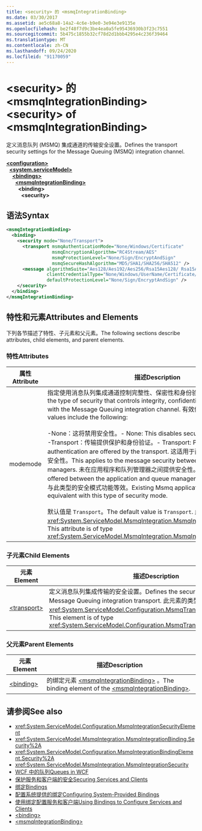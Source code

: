 ```yaml
---
title: <security> 的 <msmqIntegrationBinding>
ms.date: 03/30/2017
ms.assetid: ae5c68a8-14a2-4c6e-b9e0-3e94e3e9135e
ms.openlocfilehash: be2f48f7d9c3be4ea0a5fe95436930b3f23c7551
ms.sourcegitcommit: 5b475c1855b32cf78d2d1bbb4295e4c236f39464
ms.translationtype: MT
ms.contentlocale: zh-CN
ms.lasthandoff: 09/24/2020
ms.locfileid: "91170059"
---
```

# <a name="security-of-msmqintegrationbinding"></a><span data-ttu-id="e7b37-102">\<security> 的 \<msmqIntegrationBinding></span><span class="sxs-lookup"><span data-stu-id="e7b37-102">\<security> of \<msmqIntegrationBinding></span></span>

<span data-ttu-id="e7b37-103">定义消息队列 (MSMQ) 集成通道的传输安全设置。</span><span class="sxs-lookup"><span data-stu-id="e7b37-103">Defines the transport security settings for the Message Queuing (MSMQ) integration channel.</span></span>  
  
[**\<configuration>**](../configuration-element.md)\
&nbsp;&nbsp;[**\<system.serviceModel>**](system-servicemodel.md)\
&nbsp;&nbsp;&nbsp;&nbsp;[**\<bindings>**](bindings.md)\
&nbsp;&nbsp;&nbsp;&nbsp;&nbsp;&nbsp;[**\<msmqIntegrationBinding>**](msmqintegrationbinding.md)\
&nbsp;&nbsp;&nbsp;&nbsp;&nbsp;&nbsp;&nbsp;&nbsp;**\<binding>**\
&nbsp;&nbsp;&nbsp;&nbsp;&nbsp;&nbsp;&nbsp;&nbsp;&nbsp;&nbsp;**\<security>**  
  
## <a name="syntax"></a><span data-ttu-id="e7b37-104">语法</span><span class="sxs-lookup"><span data-stu-id="e7b37-104">Syntax</span></span>  
  
```xml  
<msmqIntegrationBinding>
  <binding>
    <security mode="None/Transport">
      <transport msmqAuthenticationMode="None/Windows/Certificate"
                 msmqEncryptionAlgorithm="RC4Stream/AES"
                 msmqProtectionLevel="None/Sign/EncryptAndSign"
                 msmqSecureHashAlgorithm="MD5/SHA1/SHA256/SHA512" />
      <message algorithmSuite="Aes128/Aes192/Aes256/Rsa15Aes128/ Rsa15Aes256/TripleDes"
               clientCredentialType="None/Windows/UserName/Certificate/CardSpace"
               defaultProtectionLevel="None/Sign/EncryptAndSign" />
    </security>
  </binding>
</msmqIntegrationBinding>
```  
  
## <a name="attributes-and-elements"></a><span data-ttu-id="e7b37-105">特性和元素</span><span class="sxs-lookup"><span data-stu-id="e7b37-105">Attributes and Elements</span></span>  

 <span data-ttu-id="e7b37-106">下列各节描述了特性、子元素和父元素。</span><span class="sxs-lookup"><span data-stu-id="e7b37-106">The following sections describe attributes, child elements, and parent elements.</span></span>  
  
### <a name="attributes"></a><span data-ttu-id="e7b37-107">特性</span><span class="sxs-lookup"><span data-stu-id="e7b37-107">Attributes</span></span>  
  
|<span data-ttu-id="e7b37-108">属性</span><span class="sxs-lookup"><span data-stu-id="e7b37-108">Attribute</span></span>|<span data-ttu-id="e7b37-109">描述</span><span class="sxs-lookup"><span data-stu-id="e7b37-109">Description</span></span>|  
|---------------|-----------------|  
|<span data-ttu-id="e7b37-110">mode</span><span class="sxs-lookup"><span data-stu-id="e7b37-110">mode</span></span>|<span data-ttu-id="e7b37-111">指定使用消息队列集成通道控制完整性、保密性和身份验证的安全类型。</span><span class="sxs-lookup"><span data-stu-id="e7b37-111">Specifies the type of security that controls integrity, confidentiality and authentication with the Message Queuing integration channel.</span></span> <span data-ttu-id="e7b37-112">有效值包括以下值：</span><span class="sxs-lookup"><span data-stu-id="e7b37-112">Valid values include the following:</span></span><br /><br /> <span data-ttu-id="e7b37-113">-None：这将禁用安全性。</span><span class="sxs-lookup"><span data-stu-id="e7b37-113">-   None: This disables security.</span></span><br /><span data-ttu-id="e7b37-114">-Transport：传输提供保护和身份验证。</span><span class="sxs-lookup"><span data-stu-id="e7b37-114">-   Transport: Protection and authentication are offered by the transport.</span></span> <span data-ttu-id="e7b37-115">这适用于两个队列管理器之间的消息安全性。</span><span class="sxs-lookup"><span data-stu-id="e7b37-115">This applies to the message security between the two queue managers.</span></span> <span data-ttu-id="e7b37-116">未在应用程序和队列管理器之间提供安全性。</span><span class="sxs-lookup"><span data-stu-id="e7b37-116">There is no security offered between the application and queue manager.</span></span> <span data-ttu-id="e7b37-117">现有的 Msmq 应用程序与此类型的安全模式功能等效。</span><span class="sxs-lookup"><span data-stu-id="e7b37-117">Existing Msmq applications are functionally equivalent with this type of security mode.</span></span><br /><br /> <span data-ttu-id="e7b37-118">默认值是 `Transport`。</span><span class="sxs-lookup"><span data-stu-id="e7b37-118">The default value is `Transport`.</span></span> <span data-ttu-id="e7b37-119">此属性的类型为 <xref:System.ServiceModel.MsmqIntegration.MsmqIntegrationSecurityMode>。</span><span class="sxs-lookup"><span data-stu-id="e7b37-119">This attribute is of type <xref:System.ServiceModel.MsmqIntegration.MsmqIntegrationSecurityMode>.</span></span>|  
  
### <a name="child-elements"></a><span data-ttu-id="e7b37-120">子元素</span><span class="sxs-lookup"><span data-stu-id="e7b37-120">Child Elements</span></span>  
  
|<span data-ttu-id="e7b37-121">元素</span><span class="sxs-lookup"><span data-stu-id="e7b37-121">Element</span></span>|<span data-ttu-id="e7b37-122">描述</span><span class="sxs-lookup"><span data-stu-id="e7b37-122">Description</span></span>|  
|-------------|-----------------|  
|[\<transport>](transport-of-msmqintegrationbinding.md)|<span data-ttu-id="e7b37-123">定义消息队列集成传输的安全设置。</span><span class="sxs-lookup"><span data-stu-id="e7b37-123">Defines the security settings for the Message Queuing integration transport.</span></span> <span data-ttu-id="e7b37-124">此元素的类型为 <xref:System.ServiceModel.Configuration.MsmqTransportSecurityElement>。</span><span class="sxs-lookup"><span data-stu-id="e7b37-124">This element is of type <xref:System.ServiceModel.Configuration.MsmqTransportSecurityElement>.</span></span>|  
  
### <a name="parent-elements"></a><span data-ttu-id="e7b37-125">父元素</span><span class="sxs-lookup"><span data-stu-id="e7b37-125">Parent Elements</span></span>  
  
|<span data-ttu-id="e7b37-126">元素</span><span class="sxs-lookup"><span data-stu-id="e7b37-126">Element</span></span>|<span data-ttu-id="e7b37-127">描述</span><span class="sxs-lookup"><span data-stu-id="e7b37-127">Description</span></span>|  
|-------------|-----------------|  
|[\<binding>](bindings.md)|<span data-ttu-id="e7b37-128">的绑定元素 [\<msmqIntegrationBinding>](msmqintegrationbinding.md) 。</span><span class="sxs-lookup"><span data-stu-id="e7b37-128">The binding element of the [\<msmqIntegrationBinding>](msmqintegrationbinding.md).</span></span>|  
  
## <a name="see-also"></a><span data-ttu-id="e7b37-129">请参阅</span><span class="sxs-lookup"><span data-stu-id="e7b37-129">See also</span></span>

- <xref:System.ServiceModel.Configuration.MsmqIntegrationSecurityElement>
- <xref:System.ServiceModel.MsmqIntegration.MsmqIntegrationBinding.Security%2A>
- <xref:System.ServiceModel.Configuration.MsmqIntegrationBindingElement.Security%2A>
- <xref:System.ServiceModel.MsmqIntegration.MsmqIntegrationSecurity>
- [<span data-ttu-id="e7b37-130">WCF 中的队列</span><span class="sxs-lookup"><span data-stu-id="e7b37-130">Queues in WCF</span></span>](../../../wcf/feature-details/queues-in-wcf.md)
- [<span data-ttu-id="e7b37-131">保护服务和客户端的安全</span><span class="sxs-lookup"><span data-stu-id="e7b37-131">Securing Services and Clients</span></span>](../../../wcf/feature-details/securing-services-and-clients.md)
- [<span data-ttu-id="e7b37-132">绑定</span><span class="sxs-lookup"><span data-stu-id="e7b37-132">Bindings</span></span>](../../../wcf/bindings.md)
- [<span data-ttu-id="e7b37-133">配置系统提供的绑定</span><span class="sxs-lookup"><span data-stu-id="e7b37-133">Configuring System-Provided Bindings</span></span>](../../../wcf/feature-details/configuring-system-provided-bindings.md)
- [<span data-ttu-id="e7b37-134">使用绑定配置服务和客户端</span><span class="sxs-lookup"><span data-stu-id="e7b37-134">Using Bindings to Configure Services and Clients</span></span>](../../../wcf/using-bindings-to-configure-services-and-clients.md)
- [\<binding>](bindings.md)
- [\<msmqIntegrationBinding>](msmqintegrationbinding.md)
